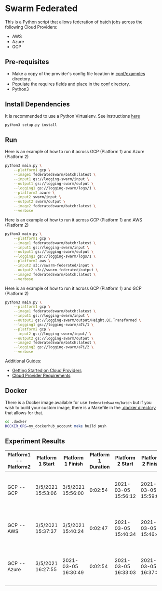 # Swarm Federated

This is a Python script that allows federation of batch jobs across the following Cloud Providers:
* AWS
* Azure
* GCP

## Pre-requisites

- Make a copy of the provider's config file location in [conf/examples](conf/examples) directory.
- Populate the requires fields and place in the [conf](conf/) directory.
- Python3

## Install Dependencies

It is recommended to use a Python Virtualenv. See instructions [here](https://docs.python.org/3/library/venv.html)

```bash
python3 setup.py install
```

## Run

Here is an example of how to run it across GCP (Platform 1) and Azure (Platform 2)
```bash
python3 main.py \
    --platform1 gcp \
    --image1 federatedswarm/batch:latest \
    --input1 gs://logging-swarm/input \
    --output1 gs://logging-swarm/output \
    --logging1 gs://logging-swarm/logs/1 \
    --platform2 azure \
    --input2 swarm/input \
    --output2 swarm/output \
    --image2 federatedswarm/batch:latest \
    --verbose
```

Here is an example of how to run it across GCP (Platform 1) and AWS (Platform 2)
```bash
python3 main.py \
    --platform1 gcp \
    --image1 federatedswarm/batch:latest \
    --input1 gs://logging-swarm/input \
    --output1 gs://logging-swarm/output \
    --logging1 gs://logging-swarm/logs/1 \
    --platform2 aws \
    --input2 s3://swarm-federated/input \
    --output2 s3://swarm-federated/output \
    --image2 federatedswarm/batch:latest \
    --verbose
```


Here is an example of how to run it across GCP (Platform 1) and GCP (Platform 2)
```bash
python3 main.py \
    --platform1 gcp \
    --image1 federatedswarm/batch:latest \
    --input1 gs://logging-swarm/input \
    --output1 gs://logging-swarm/output/Height.QC.Transformed \
    --logging1 gs://logging-swarm/a7i/1 \
    --platform2 gcp \
    --input2 gs://logging-swarm/input/ \
    --output2 gs://logging-swarm/output \
    --image2 federatedswarm/batch:latest \
    --logging2 gs://logging-swarm/a7i/2 \
    --verbose
```

Additional Guides:
- [Getting Started on Cloud Providers](docs/getting-started.md)
- [Cloud Provider Requirements](docs/cloud-requirements.md)

## Docker

There is a Docker image available for use `federatedswarm/batch` but if you wish to build your custom image,
there is a Makefile in the [.docker directory](.docker/Makefile) that allows for that.
```bash
cd .docker
DOCKER_ORG=my_dockerhub_account make build push
```


## Experiment Results

| Platform1 -- Platform2 | Platform 1 Start  | Platform 1 Finish   | Platform 1 Duration | Platform 2 Start    | Platform 2 Finish   | Platform 2 Duration | Threshold R2 P BETA SE                                                      |
|------------------------|-------------------|---------------------|---------------------|---------------------|---------------------|---------------------|-----------------------------------------------------------------------------|
| GCP -- GCP             | 3/5/2021 15:53:06 |   3/5/2021 15:56:00 |             0:02:54 | 2021-03-05 15:56:12 | 2021-03-05 15:59:08 |             0:02:56 | 0.3 0.163846822223426 1.0258269251213e-25 47343.3224462967 4248.15235007587 |
| GCP -- AWS             | 3/5/2021 15:37:37 |   3/5/2021 15:40:24 |             0:02:47 | 2021-03-05 15:40:34 | 2021-03-05 15:46:41 |             0:06:07 | 0.3 0.163846822223426 1.0258269251213e-25 47343.3224462967 4248.15235007587 |
| GCP -- Azure           | 3/5/2021 16:27:55 | 2021-03-05 16:30:49 |             0:02:54 | 2021-03-05 16:33:03 | 2021-03-05 16:37:36 |             0:04:33 | 0.3 0.163846822223426 1.0258269251213e-25 47343.3224462967 4248.15235007587 |
